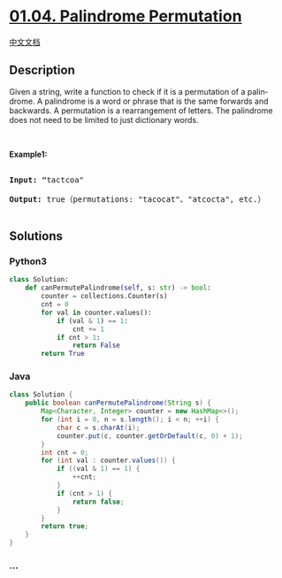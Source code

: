 # [01.04. Palindrome Permutation](https://leetcode-cn.com/problems/palindrome-permutation-lcci)

[中文文档](/lcci/01.04.Palindrome%20Permutation/README.md)

## Description

<p>Given a string, write a function to check if it is a permutation of a palin&shy; drome. A palindrome is a word or phrase that is the same forwards and backwards. A permutation is a rearrangement of letters. The palindrome does not need to be limited to just dictionary words.</p>

<p>&nbsp;</p>

<p><strong>Example1: </strong></p>

<pre>

<strong>Input: &quot;</strong>tactcoa&quot;

<strong>Output: </strong>true（permutations: &quot;tacocat&quot;、&quot;atcocta&quot;, etc.）

</pre>

## Solutions

<!-- tabs:start -->

### **Python3**

```python
class Solution:
    def canPermutePalindrome(self, s: str) -> bool:
        counter = collections.Counter(s)
        cnt = 0
        for val in counter.values():
            if (val & 1) == 1:
                cnt += 1
            if cnt > 1:
                return False
        return True
```

### **Java**

```java
class Solution {
    public boolean canPermutePalindrome(String s) {
        Map<Character, Integer> counter = new HashMap<>();
        for (int i = 0, n = s.length(); i < n; ++i) {
            char c = s.charAt(i);
            counter.put(c, counter.getOrDefault(c, 0) + 1);
        }
        int cnt = 0;
        for (int val : counter.values()) {
            if ((val & 1) == 1) {
                ++cnt;
            }
            if (cnt > 1) {
                return false;
            }
        }
        return true;
    }
}
```

### **...**

```

```

<!-- tabs:end -->
